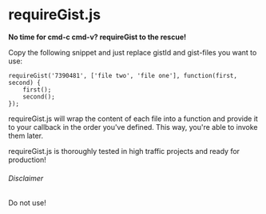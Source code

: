 # requireGist.js

**No time for cmd-c cmd-v? requireGist to the rescue!**

Copy the following snippet and just replace gistId and gist-files you want to use:

    requireGist('7390481', ['file two', 'file one'], function(first, second) {
	    first();
	    second();
	});
	
	
requireGist.js will wrap the content of each file into a function and provide it to your callback in the order you've defined. This way, you're able to invoke them later.

requireGist.js is thoroughly tested in high traffic projects and ready for production!

###### Disclaimer

Do not use!